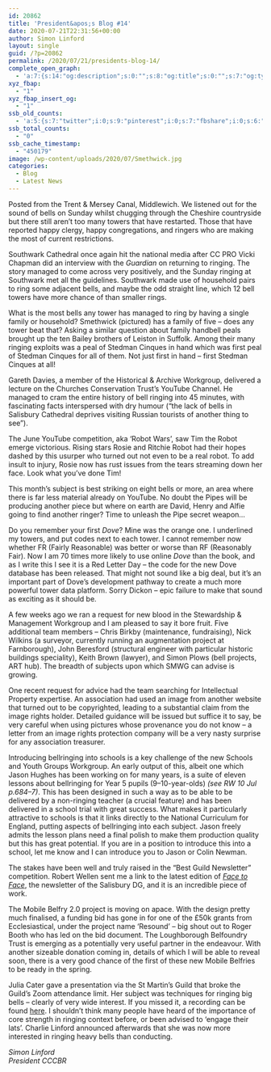 ```yaml
---
id: 20862
title: 'President&apos;s Blog #14'
date: 2020-07-21T22:31:56+00:00
author: Simon Linford
layout: single
guid: /?p=20862
permalink: /2020/07/21/presidents-blog-14/
complete_open_graph:
  - 'a:7:{s:14:"og:description";s:0:"";s:8:"og:title";s:0:"";s:7:"og:type";s:0:"";s:12:"twitter:card";s:7:"summary";s:15:"twitter:creator";s:0:"";s:19:"twitter:description";s:0:"";s:8:"og:image";s:0:"";}'
xyz_fbap:
  - "1"
xyz_fbap_insert_og:
  - "1"
ssb_old_counts:
  - 'a:5:{s:7:"twitter";i:0;s:9:"pinterest";i:0;s:7:"fbshare";i:0;s:6:"reddit";i:0;s:6:"tumblr";N;}'
ssb_total_counts:
  - "0"
ssb_cache_timestamp:
  - "450179"
image: /wp-content/uploads/2020/07/Smethwick.jpg
categories:
  - Blog
  - Latest News
---
```

Posted from the Trent & Mersey Canal, Middlewich. We listened out for the sound of bells on Sunday whilst chugging through the Cheshire countryside but there still aren’t too many towers that have restarted. Those that have reported happy clergy, happy congregations, and ringers who are making the most of current restrictions.

Southwark Cathedral once again hit the national media after CC PRO Vicki Chapman did an interview with the _Guardian_ on returning to ringing. The story managed to come across very positively, and the Sunday ringing at Southwark met all the guidelines. Southwark made use of household pairs to ring some adjacent bells, and maybe the odd straight line, which 12 bell towers have more chance of than smaller rings.

What is the most bells any tower has managed to ring by having a single family or household? Smethwick (pictured) has a family of five – does any tower beat that? Asking a similar question about family handbell peals brought up the ten Bailey brothers of Leiston in Suffolk. Among their many ringing exploits was a peal of Stedman Cinques in hand which was first peal of Stedman Cinques for all of them. Not just first in hand – first Stedman Cinques at all!

Gareth Davies, a member of the Historical & Archive Workgroup, delivered a lecture on the Churches Conservation Trust’s YouTube Channel. He managed to cram the entire history of bell ringing into 45 minutes, with fascinating facts interspersed with dry humour (“the lack of bells in Salisbury Cathedral deprives visiting Russian tourists of another thing to see”).

The June YouTube competition, aka ‘Robot Wars’, saw Tim the Robot emerge victorious. Rising stars Rosie and Ritchie Robot had their hopes dashed by this usurper who turned out not even to be a real robot. To add insult to injury, Rosie now has rust issues from the tears streaming down her face. Look what you’ve done Tim!

This month’s subject is best striking on eight bells or more, an area where there is far less material already on YouTube. No doubt the Pipes will be producing another piece but where on earth are David, Henry and Alfie going to find another ringer? Time to unleash the Pipe secret weapon…

Do you remember your first _Dove_? Mine was the orange one. I underlined my towers, and put codes next to each tower. I cannot remember now whether FR (Fairly Reasonable) was better or worse than RF (Reasonably Fair). Now I am 70 times more likely to use online _Dove_ than the book, and as I write this I see it is a Red Letter Day – the code for the new Dove database has been released. That might not sound like a big deal, but it’s an important part of Dove’s development pathway to create a much more powerful tower data platform. Sorry Dickon – epic failure to make that sound as exciting as it should be.

A few weeks ago we ran a request for new blood in the Stewardship & Management Workgroup and I am pleased to say it bore fruit. Five additional team members – Chris Birkby (maintenance, fundraising), Nick Wilkins (a surveyor, currently running an augmentation project at Farnborough), John Beresford (structural engineer with particular historic buildings speciality), Keith Brown (lawyer), and Simon Plows (bell projects, ART hub). The breadth of subjects upon which SMWG can advise is growing.

One recent request for advice had the team searching for Intellectual Property expertise. An association had used an image from another website that turned out to be copyrighted, leading to a substantial claim from the image rights holder. Detailed guidance will be issued but suffice it to say, be very careful when using pictures whose provenance you do not know – a letter from an image rights protection company will be a very nasty surprise for any association treasurer.

Introducing bellringing into schools is a key challenge of the new Schools and Youth Groups Workgroup. An early output of this, albeit one which Jason Hughes has been working on for many years, is a suite of eleven lessons about bellringing for Year 5 pupils (9–10-year-olds) _(see RW 10 Jul p.684–7)_. This has been designed in such a way as to be able to be delivered by a non-ringing teacher (a crucial feature) and has been delivered in a school trial with great success. What makes it particularly attractive to schools is that it links directly to the National Curriculum for England, putting aspects of bellringing into each subject. Jason freely admits the lesson plans need a final polish to make them production quality but this has great potential. If you are in a position to introduce this into a school, let me know and I can introduce you to Jason or Colin Newman.

The stakes have been well and truly raised in the “Best Guild Newsletter” competition. Robert Wellen sent me a link to the latest edition of <a href="https://sdgr.org.uk/wp-content/uploads/Face-to-Face-159.pdf" target="_blank" rel="noopener noreferrer"><em>Face to Face</em></a>, the newsletter of the Salisbury DG, and it is an incredible piece of work.

The Mobile Belfry 2.0 project is moving on apace. With the design pretty much finalised, a funding bid has gone in for one of the £50k grants from Ecclesiastical, under the project name ‘Resound’ – big shout out to Roger Booth who has led on the bid document. The Loughborough Belfoundry Trust is emerging as a potentially very useful partner in the endeavour. With another sizeable donation coming in, details of which I will be able to reveal soon, there is a very good chance of the first of these new Mobile Belfries to be ready in the spring.

Julia Cater gave a presentation via the St Martin’s Guild that broke the Guild’s Zoom attendance limit. Her subject was techniques for ringing big bells – clearly of very wide interest. If you missed it, a recording can be found <a href="http://www.stmartinsguild.org/teaching/training-and-resources/how-to-ring-big-bells/" target="_blank" rel="noopener noreferrer">here</a>. I shouldn’t think many people have heard of the importance of core strength in ringing context before, or been advised to ‘engage their lats’. Charlie Linford announced afterwards that she was now more interested in ringing heavy bells than conducting.

_Simon Linford_  
_President CCCBR_
